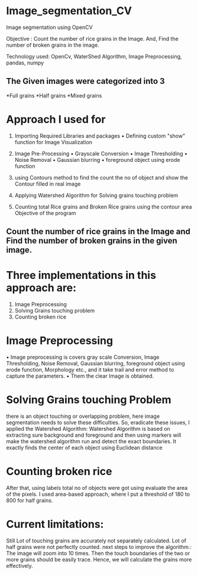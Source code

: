 # Image_segmentation_CV
Image segmentation using OpenCV

Objective : Count the number of rice grains in the Image. And, Find the number of broken grains in the image.

Technology used: OpenCv, WaterShed Algorithm, Image Preprocessing, pandas, numpy

## The Given images were categorized into 3 

*Full grains
*Half grains
*Mixed grains 

# Approach I used for
1.	Importing Required Libraries and packages
•	Defining custom "show" function for Image Visualization
2.	Image Pre-Processing
•	Grayscale Conversion
•	Image Thresholding
•	Noise Removal
•	Gaussian blurring
•	foreground object using erode function

3.	using Contours method to find the count the no of object and show the Contour filled in real image

4.	Applying Watershed Algorithm for Solving grains touching problem
5.	Counting total Rice grains and Broken Rice grains using the contour area
Objective of the program

## Count the number of rice grains in the Image and Find the number of broken grains in the given image.

# Three implementations in this approach are:

1.	Image Preprocessing
2.	Solving Grains touching problem
3.	Counting broken rice

# Image Preprocessing

•	Image preprocessing is covers gray scale Conversion, Image Thresholding, Noise Removal, Gaussian blurring, foreground object using erode function, Morphology etc., and it take trail and error method to capture the parameters.
•	 Them the clear Image is obtained.

# Solving Grains touching Problem

there is an object touching or overlapping problem, here image segmentation needs to solve these difficulties.
So, eradicate these issues, I applied the Watershed Algorithm:
Watershed Algorithm is based on extracting sure background and foreground and then using markers will make the watershed algorithm run and detect the exact boundaries.
It exactly finds the center of each object using Euclidean distance

# Counting broken rice

After that, using labels total no of objects were got using evaluate the area of the pixels.
I used area-based approach, where I put a threshold of 180 to 800 for half grains.

# Current limitations:

Still Lot of touching grains are accurately not separately calculated. Lot of half grains were not perfectly counted.
next steps to improve the algorithm.:
The image will zoom into 10 times. Then the touch boundaries of the two or more grains should be easily trace. 
Hence, we will calculate the grains more effectively.
